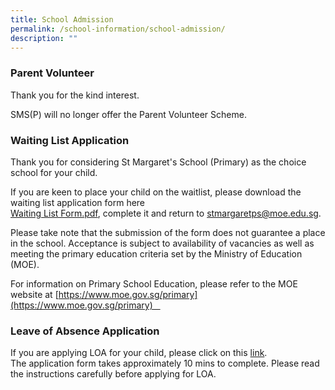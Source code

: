 ```yaml
---
title: School Admission
permalink: /school-information/school-admission/
description: ""
---
```

### Parent Volunteer

  

Thank you for the kind interest.   

SMS(P) will no longer offer the Parent Volunteer Scheme.



### Waiting List Application

  

Thank you for considering St Margaret's School (Primary) as the choice school for your child.  
  
If you are keen to place your child on the waitlist, please download the waiting list application form here  
 [Waiting List Form.pdf](/school-highlights/school-admission/waiting-list-form-2021_02), complete it and return to [stmargaretps@moe.edu.sg](mailto:stmargaretps@moe.edu.sg).   
  
Please take note that the submission of the form does not guarantee a place in the school. Acceptance is subject to availability of vacancies as well as meeting the primary education criteria set by the Ministry of Education (MOE).  
  
For information on Primary School Education, please refer to the MOE website at [https://www.moe.gov.sg/primary](https://www.moe.gov.sg/primary)   


  

### Leave of Absence Application

  
If you are applying LOA for your child, please click on this [link](http://for.edu.sg/smpsloa2021).    
The application form takes approximately 10 mins to complete. Please read the instructions carefully before applying for LOA.